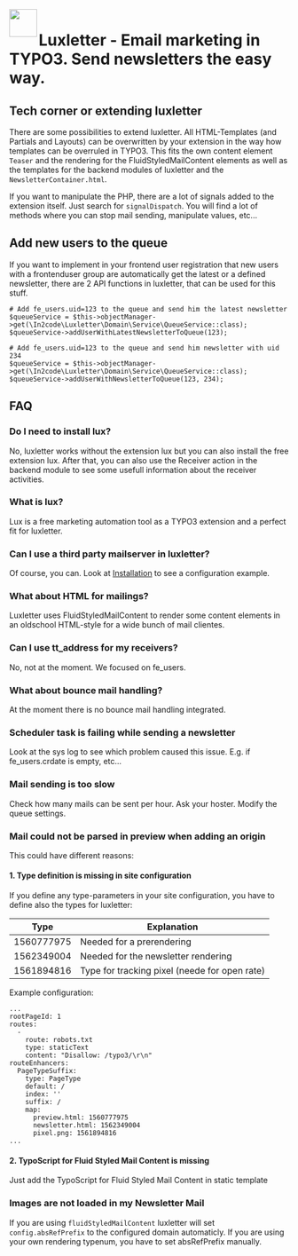 <img align="left" src="../../Resources/Public/Icons/lux.svg" width="50" />

# Luxletter - Email marketing in TYPO3. Send newsletters the easy way.


## Tech corner or extending luxletter

There are some possibilities to extend luxletter.
All HTML-Templates (and Partials and Layouts) can be overwritten by your extension in the way how templates can
be overruled in TYPO3. This fits the own content element `Teaser` and the rendering for the FluidStyledMailContent
elements as well as the templates for the backend modules of luxletter and the `NewsletterContainer.html`.

If you want to manipulate the PHP, there are a lot of signals added to the extension itself. Just search for
`signalDispatch`. You will find a lot of methods where you can stop mail sending, manipulate values, etc...


## Add new users to the queue

If you want to implement in your frontend user registration that new users with a frontenduser group are automatically
get the latest or a defined newsletter, there are 2 API functions in luxletter, that can be used for this stuff.

```
# Add fe_users.uid=123 to the queue and send him the latest newsletter
$queueService = $this->objectManager->get(\In2code\Luxletter\Domain\Service\QueueService::class);
$queueService->addUserWithLatestNewsletterToQueue(123);
```

```
# Add fe_users.uid=123 to the queue and send him newsletter with uid 234
$queueService = $this->objectManager->get(\In2code\Luxletter\Domain\Service\QueueService::class);
$queueService->addUserWithNewsletterToQueue(123, 234);
```


## FAQ


### Do I need to install lux?

No, luxletter works without the extension lux but you can also install the free extension lux. 
After that, you can also use the Receiver action in the backend module to see some usefull information about the 
receiver activities.


### What is lux?

Lux is a free marketing automation tool as a TYPO3 extension and a perfect fit for luxletter.


### Can I use a third party mailserver in luxletter?

Of course, you can. Look at [Installation](../Installation/Index.md) to see a configuration example.


### What about HTML for mailings?

Luxletter uses FluidStyledMailContent to render some content elements in an oldschool HTML-style for a wide bunch
of mail clientes.


### Can I use tt_address for my receivers?

No, not at the moment. We focused on fe_users.


### What about bounce mail handling?

At the moment there is no bounce mail handling integrated.

### Scheduler task is failing while sending a newsletter

Look at the sys log to see which problem caused this issue. E.g. if fe_users.crdate is empty, etc...

### Mail sending is too slow

Check how many mails can be sent per hour. Ask your hoster. Modify the queue settings.

### Mail could not be parsed in preview when adding an origin

This could have different reasons:

#### 1. Type definition is missing in site configuration

If you define any type-parameters in your site configuration, you have to define also the types for luxletter:

| Type | Explanation |
|------|-------------|
| 1560777975 | Needed for a prerendering |
| 1562349004 | Needed for the newsletter rendering |
| 1561894816 | Type for tracking pixel (neede for open rate) |

Example configuration:

```
...
rootPageId: 1
routes:
  -
    route: robots.txt
    type: staticText
    content: "Disallow: /typo3/\r\n"
routeEnhancers:
  PageTypeSuffix:
    type: PageType
    default: /
    index: ''
    suffix: /
    map:
      preview.html: 1560777975
      newsletter.html: 1562349004
      pixel.png: 1561894816
...
```

#### 2. TypoScript for Fluid Styled Mail Content is missing

Just add the TypoScript for Fluid Styled Mail Content in static template


### Images are not loaded in my Newsletter Mail

If you are using `fluidStyledMailContent` luxletter will set `config.absRefPrefix` to the configured
domain automaticly. If you are using your own rendering typenum, you have to set absRefPrefix manually.
